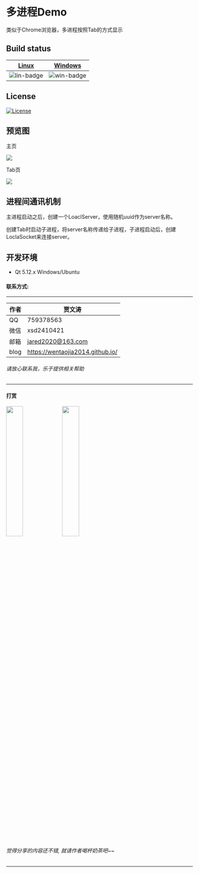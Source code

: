 ﻿# 多进程Demo
类似于Chrome浏览器，多进程按照Tab的方式显示

## Build status
| [Linux][lin-link] | [Windows][win-link] |
| :---------------: | :-----------------: |
| ![lin-badge]      | ![win-badge]        |

[lin-badge]: https://travis-ci.org/wentaojia2014/MulitProcessTab.svg?branch=master "Travis build status"
[lin-link]: https://travis-ci.org/wentaojia2014/MulitProcessTab "Travis build status"
[win-badge]: https://ci.appveyor.com/api/projects/status/9i0y893u0d9ayud9?svg=true "AppVeyor build status"
[win-link]: https://ci.appveyor.com/project/jiawentao/mulitprocesstab "AppVeyor build status"

## License
[![License](https://img.shields.io/badge/license-MIT-blue.svg)](https://github.com/wentaojia2014/MulitProcessTab/blob/master/LICENSE)

## 预览图


主页

![](DemoImages/main.png)

Tab页

![](DemoImages/sub.png)

## 进程间通讯机制

主进程启动之后，创建一个LoaclServer，使用随机uuid作为server名称。

创建Tab时启动子进程，将server名称传递给子进程，子进程启动后，创建LoclaSocket来连接server。

## 开发环境

* Qt 5.12.x Windows/Ubuntu

#### 联系方式:
***
|作者|贾文涛|
|---|---|
|QQ|759378563|
|微信|xsd2410421|
|邮箱|jared2020@163.com|
|blog|https://wentaojia2014.github.io/|

###### 请放心联系我，乐于提供相关帮助
***
#### **打赏**
<img src="https://github.com/wentaojia2014/wentaojia2014.github.io/blob/master/img/weixin.jpg?raw=true" width="30%" height="30%" /><img src="https://github.com/wentaojia2014/wentaojia2014.github.io/blob/master/img/zhifubao.jpg?raw=true" width="30%" height="30%" />

###### 觉得分享的内容还不错, 就请作者喝杯奶茶吧~~
***